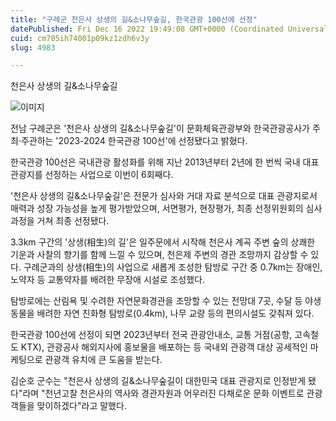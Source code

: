 ```yaml
---
title: "구례군 천은사 상생의 길&소나무숲길, 한국관광 100선에 선정"
datePublished: Fri Dec 16 2022 19:49:08 GMT+0000 (Coordinated Universal Time)
cuid: cm705ih74001p09kz1zdh6v3y
slug: 4983

---
```



천은사 상생의 길&소나무숲길

![이미지](https://cdn.hashnode.com/res/hashnode/image/upload/v1739258344506/db9368ad-8a72-4ccf-a624-408bd2bd01e0.jpeg)

전남 구례군은 '천은사 상생의 길&소나무숲길'이 문화체육관광부와 한국관광공사가 주최‧주관하는 '2023-2024 한국관광 100선'에 선정됐다고 밝혔다.

한국관광 100선은 국내관광 활성화를 위해 지난 2013년부터 2년에 한 번씩 국내 대표 관광지를 선정하는 사업으로 이번이 6회째다.

'천은사 상생의 길&소나무숲길'은 전문가 심사와 거대 자료 분석으로 대표 관광지로서 매력과 성장 가능성을 높게 평가받았으며, 서면평가, 현장평가, 최종 선정위원회의 심사 과정을 거쳐 최종 선정됐다.

3.3km 구간의 '상생(相生)의 길'은 일주문에서 시작해 천은사 계곡 주변 숲의 상쾌한 기운과 사찰의 향기를 함께 느낄 수 있으며, 천은제 주변의 경관 조망까지 감상할 수 있다. 구례군과의 상생(相生)의 사업으로 새롭게 조성한 탐방로 구간 중 0.7km는 장애인, 노약자 등 교통약자를 배려한 무장애 시설로 조성했다.

탐방로에는 산림욕 및 수려한 자연문화경관을 조망할 수 있는 전망대 7곳, 수달 등 야생동물을 배려한 자연 친화형 탐방로(0.4km), 나무 교량 등의 편의시설도 갖춰져 있다.

한국관광 100선에 선정이 되면 2023년부터 전국 관광안내소, 교통 거점(공항, 고속철도 KTX), 관광공사 해외지사에 홍보물을 배포하는 등 국내외 관광객 대상 공세적인 마케팅으로 관광객 유치에 큰 도움을 받는다.

김순호 군수는 "천은사 상생의 길&소나무숲길이 대한민국 대표 관광지로 인정받게 됐다"라며 "천년고찰 천은사의 역사와 경관자원과 어우러진 다채로운 문화 이벤트로 관광객들을 맞이하겠다"라고 말했다.